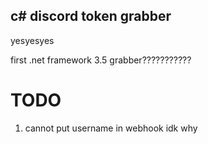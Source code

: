 ## c# discord token grabber
yesyesyes

first .net framework 3.5 grabber???????????

# TODO
1. cannot put username in webhook idk why

